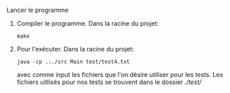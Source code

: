 Lancer le programme

1. Compiler le programme. Dans la racine du projet:
    ```
    make
    ```
2. Pour l'exécuter. Dans la racine du projet:

    ```
    java -cp .:./src Main test/test4.txt 
    ```
    avec comme input les fichiers que l'on désire utiliser pour les tests.
    Les fichiers uitlisés pour nos tests se trouvent dans le dossier *./test/*

